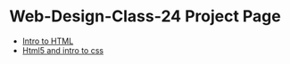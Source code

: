 # Web-Design-Class-24 Project Page

<ul>
    <li><a href="intro_to_html" target="_blank">Intro to HTML</a></li>
    <li><a href="html5_intro_css/index.html" target="_blank">Html5 and intro to css</a></li>
</ul>